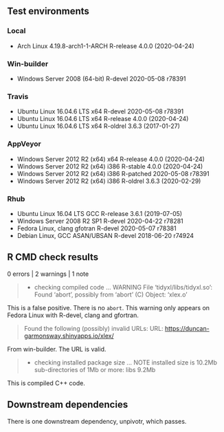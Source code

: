 ## Test environments

### Local
* Arch Linux 4.19.8-arch1-1-ARCH     R-release 4.0.0 (2020-04-24)

### Win-builder
* Windows Server 2008 (64-bit)       R-devel   2020-05-08 r78391

### Travis
* Ubuntu Linux 16.04.6 LTS x64       R-devel   2020-05-08 r78391
* Ubuntu Linux 16.04.6 LTS x64       R-release 4.0.0 (2020-04-24)
* Ubuntu Linux 16.04.6 LTS x64       R-oldrel  3.6.3 (2017-01-27)

### AppVeyor
* Windows Server 2012 R2 (x64) x64   R-release 4.0.0 (2020-04-24)
* Windows Server 2012 R2 (x64) i386  R-stable  4.0.0 (2020-04-24)
* Windows Server 2012 R2 (x64) i386  R-patched 2020-05-08 r78391
* Windows Server 2012 R2 (x64) i386  R-oldrel  3.6.3 (2020-02-29)

### Rhub
* Ubuntu Linux 16.04 LTS GCC         R-release 3.6.1 (2019-07-05)
* Windows Server 2008 R2 SP1         R-devel   2020-04-22 r78281
* Fedora Linux, clang gfotran        R-devel   2020-05-07 r78381
* Debian Linux, GCC ASAN/UBSAN       R-devel   2018-06-20 r74924

## R CMD check results
0 errors | 2 warnings | 1 note

> * checking compiled code ... WARNING
> File ‘tidyxl/libs/tidyxl.so’:
>   Found ‘abort’, possibly from ‘abort’ (C)
>     Object: ‘xlex.o’

This is a false positive. There is no `abort`.  This warning only appears on
Fedora Linux with R-devel, clang and gfortran.

> Found the following (possibly) invalid URLs:
>   URL: https://duncan-garmonsway.shinyapps.io/xlex/

From win-builder. The URL is valid.

> * checking installed package size ... NOTE
>   installed size is 10.2Mb
>   sub-directories of 1Mb or more:
>     libs   9.2Mb

This is compiled C++ code.

## Downstream dependencies

There is one downstream dependency, unpivotr, which passes.

